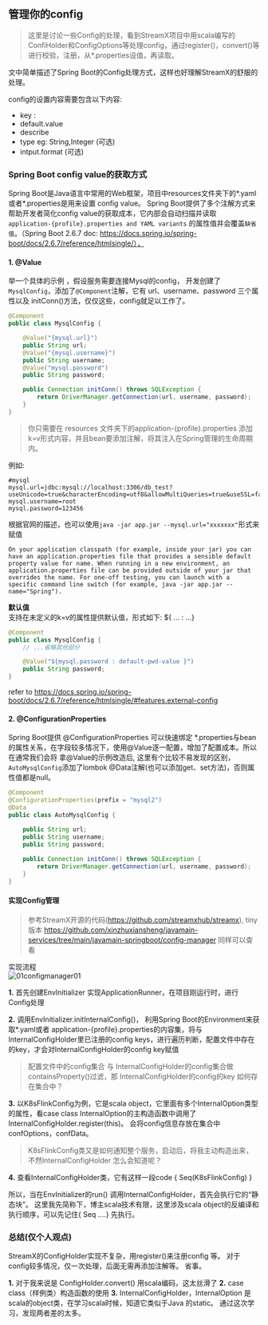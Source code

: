 ## 管理你的config

> 这里是讨论一些Config的处理，看到StreamX项目中用scala编写的ConfiHolder和ConfigOptions等处理config，通过register()，convert()等 进行校验，注册，从*.properties设值，再读取。

文中简单描述了Spring Boot的Config处理方式，这样也好理解StreamX的舒服的处理。

config的设置内容需要包含以下内容:   
* key : 
* default.value
* describe
* type eg: String,Integer (可选)
* intput.format (可选)

### Spring Boot config value的获取方式  
Spring Boot是Java语言中常用的Web框架，项目中resources文件夹下的*.yaml或者*.properties是用来设置 config value。  Spring Boot提供了多个注解方式来帮助开发者简化config value的获取成本，它内部会自动扫描并读取 `application-{profile}.properties and YAML variants` 的属性值并会覆盖`缺省值`。（Spring Boot 2.6.7 doc: https://docs.spring.io/spring-boot/docs/2.6.7/reference/htmlsingle/），

#### 1. @Value
举一个具体的示例 ，假设服务需要连接Mysql的config， 开发创建了`MysqlConfig`，添加了`@Component`注解，它有 url、username、password 三个属性以及 initConn()方法，仅仅这些，config就足以工作了。
```java
@Component
public class MysqlConfig {

    @Value("{mysql.url}")
    public String url;
    @Value("{mysql.username}")
    public String username;
    @Value("mysql.password")
    public String password;

    public Connection initConn() throws SQLException {
        return DriverManager.getConnection(url, username, password);
    }
}
```

>你只需要在 resources 文件夹下的application-{profile}.properties 添加k=v形式内容，并且bean要添加注解，将其注入在Spring管理的生命周期内。 

例如:
```
#mysql
mysql.url=jdbc:mysql://localhost:3306/db_test?useUnicode=true&characterEncoding=utf8&allowMultiQueries=true&useSSL=false&serverTimezone=Asia/Shanghai 
mysql.username=root
mysql.password=123456
```

根据官网的描述，也可以使用`java -jar app.jar --mysql.url="xxxxxxx"`形式来赋值   
```
On your application classpath (for example, inside your jar) you can have an application.properties file that provides a sensible default property value for name. When running in a new environment, an application.properties file can be provided outside of your jar that overrides the name. For one-off testing, you can launch with a specific command line switch (for example, java -jar app.jar --name="Spring").
```

**默认值**  
支持在未定义的k=v的属性提供默认值，形式如下:   ${ ... : ...}
```java
@Component
public class MysqlConfig {
    // ...省略其他部分

    @Value("${mysql.password : default-pwd-value }")
    public String password;
}
```


refer to https://docs.spring.io/spring-boot/docs/2.6.7/reference/htmlsingle/#features.external-config


#### 2. @ConfigurationProperties
Spring Boot提供 @ConfigurationProperties 可以快速绑定 *.properties与bean的属性关系，在字段较多情况下，使用@Value逐一配置，增加了配置成本。所以在通常我们会将
拿@Value的示例改造后, 这里有个比较不易发现的区别，`AutoMysqlConfig`添加了lombok @Data注解(也可以添加get、set方法)，否则属性值都是null。
```java
@Component
@ConfigurationProperties(prefix = "mysql2")
@Data
public class AutoMysqlConfig {

    public String url;
    public String username;
    public String password;
    
    public Connection initConn() throws SQLException {
        return DriverManager.getConnection(url, username, password);
    }
}
```


#### 实现Config管理

> 参考StreamX开源的代码(https://github.com/streamxhub/streamx),  tiny版本 https://github.com/xinzhuxiansheng/javamain-services/tree/main/javamain-springboot/config-manager 同样可以查看

实现流程    
![01configmanager01](http://img.xinzhuxiansheng.com/blogimgs/springboot/01configmanager01.jpg)

**1.** 首先创建EnvInitializer 实现ApplicationRunner，在项目刚运行时，进行Config处理

**2.** 调用EnvInitializer.initInternalConfig()， 利用Spring Boot的Environment来获取*.yaml或者 application-{profile}.properties的内容集，将与InternalConfigHolder里已注册的config keys，进行遍历判断，配置文件中存在的key，才会对InternalConfigHolder的config key赋值

>配置文件中的config集合 与 InternalConfigHolder的config集合做containsProperty()过滤，那 InternalConfigHolder的config的key 如何存在集合中？  

**3.** 以K8sFlinkConfig为例，它是scala object，它里面有多个InternalOption类型的属性，看case class InternalOption的主构造函数中调用了 InternalConfigHolder.register(this)。 会将config信息存放在集合中 confOptions，confData。

>K8sFlinkConfig类又是如何通知整个服务，启动后，将我主动构造出来，不然InternalConfigHolder 怎么会知道呢？

**4.** 查看InternalConfigHolder类，它有这样一段code
{
	Seq(K8sFlinkConfig)
}

所以，当在EnvInitializer的run() 调用InternalConfigHolder，首先会执行它的“静态块”。  这里我先简称下，博主scala技术有限，这里涉及scala object的反编译和执行顺序，可以先记住{ Seq ....} 先执行。



### 总结(仅个人观点)
StreamX的ConfigHolder实现不复杂，用register()来注册config 等。 对于config较多情况，仅一次处理，后面无需再添加注解等。 省事。

**1.** 对于我来说是 ConfigHolder.convert() 用scala编码，这太丝滑了
**2.** case class（样例类）构造函数的使用
**3.** InternalConfigHolder，InternalOption 是scala的object类，在学习scala时候，知道它类似于Java 的static。 通过这次学习，发现两者差的太多。


